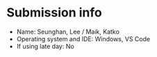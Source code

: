 # Submission info
* Name: Seunghan, Lee / Maik, Katko
* Operating system and IDE: Windows, VS Code
* If using late day: No
